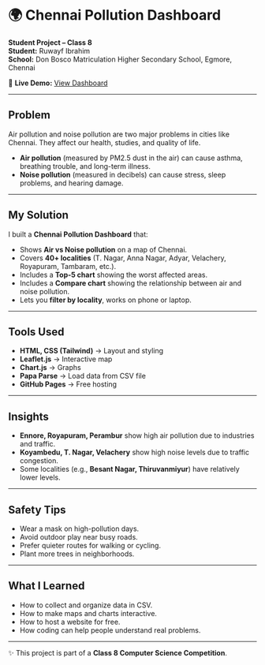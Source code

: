 # 🌍 Chennai Pollution Dashboard

**Student Project – Class 8**  
**Student:** Ruwayf Ibrahim  
**School:** Don Bosco Matriculation Higher Secondary School, Egmore, Chennai  

🔗 **Live Demo:** [View Dashboard](https://farhancs91.github.io/chennai-pollution-dashboard/)

---

## Problem
Air pollution and noise pollution are two major problems in cities like Chennai. They affect our health, studies, and quality of life.  

- **Air pollution** (measured by PM2.5 dust in the air) can cause asthma, breathing trouble, and long-term illness.  
- **Noise pollution** (measured in decibels) can cause stress, sleep problems, and hearing damage.  

---

## My Solution
I built a **Chennai Pollution Dashboard** that:  
- Shows **Air vs Noise pollution** on a map of Chennai.  
- Covers **40+ localities** (T. Nagar, Anna Nagar, Adyar, Velachery, Royapuram, Tambaram, etc.).  
- Includes a **Top-5 chart** showing the worst affected areas.  
- Includes a **Compare chart** showing the relationship between air and noise pollution.  
- Lets you **filter by locality**, works on phone or laptop.  

---

## Tools Used
- **HTML, CSS (Tailwind)** → Layout and styling  
- **Leaflet.js** → Interactive map  
- **Chart.js** → Graphs  
- **Papa Parse** → Load data from CSV file  
- **GitHub Pages** → Free hosting  

---

## Insights
- **Ennore, Royapuram, Perambur** show high air pollution due to industries and traffic.  
- **Koyambedu, T. Nagar, Velachery** show high noise levels due to traffic congestion.  
- Some localities (e.g., **Besant Nagar, Thiruvanmiyur**) have relatively lower levels.  

---

## Safety Tips
- Wear a mask on high-pollution days.  
- Avoid outdoor play near busy roads.  
- Prefer quieter routes for walking or cycling.  
- Plant more trees in neighborhoods.  

---

## What I Learned
- How to collect and organize data in CSV.  
- How to make maps and charts interactive.  
- How to host a website for free.  
- How coding can help people understand real problems.  

---

✨ This project is part of a **Class 8 Computer Science Competition**.  
